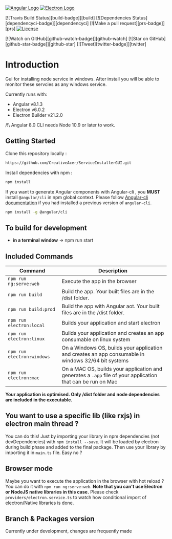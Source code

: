 [![Angular Logo](https://www.vectorlogo.zone/logos/angular/angular-icon.svg)](https://angular.io/) [![Electron Logo](https://www.vectorlogo.zone/logos/electronjs/electronjs-icon.svg)](https://electronjs.org/)

[![Travis Build Status][build-badge]][build]
[![Dependencies Status][dependencyci-badge]][dependencyci]
[![Make a pull request][prs-badge]][prs]
[![License](http://img.shields.io/badge/Licence-MIT-brightgreen.svg)](LICENSE.md)

[![Watch on GitHub][github-watch-badge]][github-watch]
[![Star on GitHub][github-star-badge]][github-star]
[![Tweet][twitter-badge]][twitter]

# Introduction

Gui for installing node service in windows. After install you will be able to monitor these servcies as any windows service.

Currently runs with:

- Angular v8.1.3
- Electron v6.0.2
- Electron Builder v21.2.0

/!\ Angular 8.0 CLI needs Node 10.9 or later to work.

## Getting Started

Clone this repository locally :

``` bash
https://github.com/CreativeAcer/ServiceInstallerGUI.git
```

Install dependencies with npm :

``` bash
npm install
```

If you want to generate Angular components with Angular-cli , you **MUST** install `@angular/cli` in npm global context.
Please follow [Angular-cli documentation](https://github.com/angular/angular-cli) if you had installed a previous version of `angular-cli`.

``` bash
npm install -g @angular/cli
```

## To build for development

- **in a terminal window** -> npm run start


## Included Commands

|Command|Description|
|--|--|
|`npm run ng:serve:web`| Execute the app in the browser |
|`npm run build`| Build the app. Your built files are in the /dist folder. |
|`npm run build:prod`| Build the app with Angular aot. Your built files are in the /dist folder. |
|`npm run electron:local`| Builds your application and start electron
|`npm run electron:linux`| Builds your application and creates an app consumable on linux system |
|`npm run electron:windows`| On a Windows OS, builds your application and creates an app consumable in windows 32/64 bit systems |
|`npm run electron:mac`|  On a MAC OS, builds your application and generates a `.app` file of your application that can be run on Mac |

**Your application is optimised. Only /dist folder and node dependencies are included in the executable.**

## You want to use a specific lib (like rxjs) in electron main thread ?

You can do this! Just by importing your library in npm dependencies (not devDependencies) with `npm install --save`. It will be loaded by electron during build phase and added to the final package. Then use your library by importing it in `main.ts` file. Easy no ?

## Browser mode

Maybe you want to execute the application in the browser with hot reload ? You can do it with `npm run ng:serve:web`.
**Note that you can't use Electron or NodeJS native libraries in this case.** Please check `providers/electron.service.ts` to watch how conditional import of electron/Native libraries is done.

## Branch & Packages version

Currently under development, changes are frequently made
